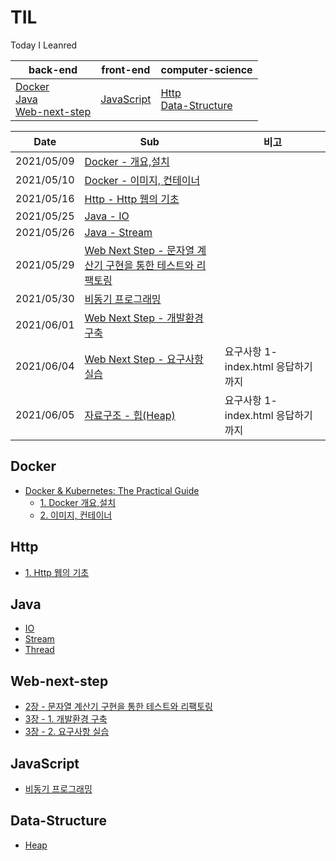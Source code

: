 # TIL

Today I Leanred

| back-end                                                     | front-end                 | computer-science |
| ------------------------------------------------------------ | ------------------------- | ---------------- |
| [Docker](#Docker)<br />[Java](#Java)<br />[Web-next-step](#Web-next-step) | [JavaScript](#JavaScript) | [Http](#Http)<br  />[Data-Structure](#Data-Structure)    |



| Date       | Sub                                                          | 비고                                 |
| ---------- | ------------------------------------------------------------ | ------------------------------------ |
| 2021/05/09 | [Docker - 개요,설치](https://github.com/soowampy/TIL/blob/main/docker/Docker%20%26%20Kubernetes:%20The%20Practical%20Guide/1.%20%EB%8F%84%EC%BB%A4%20%EA%B0%9C%EC%9A%94%2C%EC%84%A4%EC%B9%98.md) |                                      |
| 2021/05/10 | [Docker - 이미지, 컨테이너](https://github.com/soowampy/TIL/blob/main/docker/Docker%20%26%20Kubernetes:%20The%20Practical%20Guide/2.%20%EC%9D%B4%EB%AF%B8%EC%A7%80%2C%EC%BB%A8%ED%85%8C%EC%9D%B4%EB%84%88.md) |                                      |
| 2021/05/16 | [Http - Http 웹의 기초](https://github.com/soowampy/TIL/blob/main/http/1.%20HTTP%20%EC%9B%B9%EC%9D%98%20%EA%B8%B0%EC%B4%88.md) |                                      |
| 2021/05/25 | [Java - IO](https://github.com/soowampy/TIL/blob/main/java/IO.md) |                                      |
| 2021/05/26 | [Java - Stream](https://github.com/soowampy/TIL/blob/main/java/Stream.md) |                                      |
| 2021/05/29 | [Web Next Step - 문자열 계산기 구현을 통한 테스트와 리팩토링](https://github.com/suwampy/TIL/blob/main/web-next-step/2.%20%EB%AC%B8%EC%9E%90%EC%97%B4%20%EA%B3%84%EC%82%B0%EA%B8%B0%20%EA%B5%AC%ED%98%84%EC%9D%84%20%ED%86%B5%ED%95%9C%20%ED%85%8C%EC%8A%A4%ED%8A%B8%EC%99%80%20%EB%A6%AC%ED%8C%A9%ED%86%A0%EB%A7%81.md) |                                      |
| 2021/05/30 | [비동기 프로그래밍](https://github.com/suwampy/TIL/blob/main/javascript/%EB%B9%84%EB%8F%99%EA%B8%B0%20%ED%94%84%EB%A1%9C%EA%B7%B8%EB%9E%98%EB%B0%8D.md) |                                      |
| 2021/06/01 | [Web Next Step - 개발환경 구축](https://github.com/suwampy/TIL/blob/main/web-next-step/3-1.%20%EA%B0%9C%EB%B0%9C%20%ED%99%98%EA%B2%BD%20%EA%B5%AC%EC%B6%95.md) |                                      |
| 2021/06/04 | [Web Next Step - 요구사항 실습](https://github.com/suwampy/TIL/blob/main/web-next-step/3-2%20.%20%EC%9A%94%EA%B5%AC%EC%82%AC%ED%95%AD%20%EC%8B%A4%EC%8A%B5.md) | 요구사항 1- index.html 응답하기 까지 |
| 2021/06/05 | [자료구조 - 힙(Heap)](https://github.com/suwampy/TIL/blob/main/data-structure/Heap.md) | 요구사항 1- index.html 응답하기 까지 |






## Docker

   - [Docker & Kubernetes: The Practical Guide](https://github.com/soowampy/TIL/tree/main/docker/Docker%20&%20Kubernetes:%20The%20Practical%20Guide)
     - [1. Docker 개요,설치](https://github.com/soowampy/TIL/blob/main/docker/Docker%20%26%20Kubernetes:%20The%20Practical%20Guide/1.%20%EB%8F%84%EC%BB%A4%20%EA%B0%9C%EC%9A%94%2C%EC%84%A4%EC%B9%98.md)
     - [2. 이미지, 컨테이너](https://github.com/soowampy/TIL/blob/main/docker/Docker%20%26%20Kubernetes:%20The%20Practical%20Guide/2.%20%EC%9D%B4%EB%AF%B8%EC%A7%80%2C%EC%BB%A8%ED%85%8C%EC%9D%B4%EB%84%88.md)

## Http

   - [1. Http 웹의 기초](https://github.com/soowampy/TIL/blob/main/http/1.%20HTTP%20%EC%9B%B9%EC%9D%98%20%EA%B8%B0%EC%B4%88.md)

## Java

   - [IO](https://github.com/soowampy/TIL/blob/main/java/IO.md)
   - [Stream](https://github.com/soowampy/TIL/blob/main/java/Stream.md)
   - [Thread](https://github.com/suwampy/TIL/blob/main/java/Thread.md)

## Web-next-step

   - [2장 - 문자열 계산기 구현을 통한 테스트와 리팩토링](https://github.com/suwampy/TIL/blob/main/web-next-step/2.%20%EB%AC%B8%EC%9E%90%EC%97%B4%20%EA%B3%84%EC%82%B0%EA%B8%B0%20%EA%B5%AC%ED%98%84%EC%9D%84%20%ED%86%B5%ED%95%9C%20%ED%85%8C%EC%8A%A4%ED%8A%B8%EC%99%80%20%EB%A6%AC%ED%8C%A9%ED%86%A0%EB%A7%81.md)
   - [3장 - 1. 개발환경 구축](https://github.com/suwampy/TIL/blob/main/web-next-step/3-1.%20%EA%B0%9C%EB%B0%9C%20%ED%99%98%EA%B2%BD%20%EA%B5%AC%EC%B6%95.md)
   - [3장 - 2. 요구사항 실습](https://github.com/suwampy/TIL/blob/main/web-next-step/3-2%20.%20%EC%9A%94%EA%B5%AC%EC%82%AC%ED%95%AD%20%EC%8B%A4%EC%8A%B5.md)

## JavaScript

   - [비동기 프로그래밍](https://github.com/suwampy/TIL/blob/main/javascript/%EB%B9%84%EB%8F%99%EA%B8%B0%20%ED%94%84%EB%A1%9C%EA%B7%B8%EB%9E%98%EB%B0%8D.md)

## Data-Structure
   - [Heap](https://github.com/suwampy/TIL/blob/main/data-structure/Heap.md)
